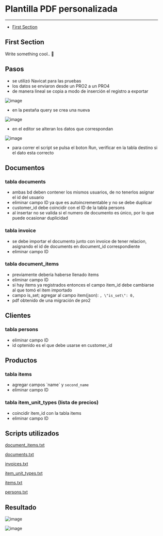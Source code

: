 # Plantilla PDF personalizada

---

- [First Section](#section-1)

<a name="section-1"></a>
## First Section

Write something cool.. 🦊

## Pasos

* se utilizó Navicat para las pruebas
* los datos se enviaron desde un PRO2 a un PRO4
* de manera lineal se copia a modo de inserción el registro a exportar

![image](https://gitlab.com/carlomagno83/facturadorpro4/uploads/7a21e76852f975c507309596104b3c67/image.png)

* en la pestaña query se crea una nueva

![image](https://gitlab.com/carlomagno83/facturadorpro4/uploads/c9abbad826dbabcfb56de1f1751e7b5a/image.png)<br>

* en el editor se alteran los datos que correspondan <br>

![image](https://gitlab.com/carlomagno83/facturadorpro4/uploads/813769a66dab105d0751f99b96029b92/image.png)<br>

* para correr el script se pulsa el boton Run, verificar en la tabla destino si el dato esta correcto

## Documentos

### tabla documents

* ambas bd deben contener los mismos usuarios, de no tenerlos asignar el id del usuario
* eliminar campo ID ya que es autoincrementable y no se debe duplicar
* customer_id debe coincidir con el ID de la tabla persons
* al insertar no se valida si el numero de documento es único, por lo que puede ocasionar duplicidad

### tabla invoice

* se debe importar el documento junto con invoice de tener relacion, asignando el id de documents en document_id correspondiente
* eliminar campo ID

### tabla document_items

* previamente debería haberse llenado items
* eliminar campo ID
* si hay items ya registrados entonces el campo item_id debe cambiarse al que tomó el item importado
* campo is_set; agregar al campo item(json): `, \"is_set\": 0,`
* pdf obtenido de una migración de pro2

## Clientes

### tabla persons

* eliminar campo ID
* id optenido es el que debe usarse en customer_id

## Productos

### tabla items

* agregar campos \`name\` y `second_name`
* eliminar campo ID

### tabla item_unit_types (lista de precios)

* coincidir item_id con la tabla items
* eliminar campo ID

## Scripts utilizados

[document_items.txt](https://gitlab.com/carlomagno83/facturadorpro4/uploads/1e472a356248907822f8263597a24785/document_items.txt)

[documents.txt](https://gitlab.com/carlomagno83/facturadorpro4/uploads/7c23b2ca6c7c9dc7994a40f15dd6e6e3/documents.txt)

[invoices.txt](https://gitlab.com/carlomagno83/facturadorpro4/uploads/54f19ca76a8b8c5a6065abb50ca7378e/invoices.txt)

[item_unit_types.txt](https://gitlab.com/carlomagno83/facturadorpro4/uploads/69cd34ee84985e2fd430bfd4a0df1d16/item_unit_types.txt)

[items.txt](https://gitlab.com/carlomagno83/facturadorpro4/uploads/4d5d6e1f67da8146e5cfa37e3de602b6/items.txt)

[persons.txt](https://gitlab.com/carlomagno83/facturadorpro4/uploads/8e7c38d054f588a333391bcdcb9a48d9/persons.txt)

## Resultado

![image](https://gitlab.com/carlomagno83/facturadorpro4/-/wikis/uploads/032cf46e21785080f48c097318e67a24/image.png)

![image](https://gitlab.com/carlomagno83/facturadorpro4/-/wikis/uploads/484e9718d0ae1e66f2fb922d4579965d/image.png)
